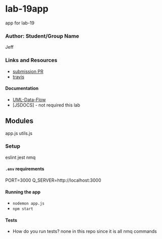 # lab-19app
app for lab-19

### Author: Student/Group Name
Jeff

### Links and Resources
* [submission PR](https://github.com/jeff-401-js/lab-19app/pull/1)
* [travis](https://www.travis-ci.com/jeff-401-js/lab-19app)

#### Documentation
* [UML-Data-Flow](https://photos.app.goo.gl/DjoR95g4THdKPHBE9)
* [JSDOCS] - not required this lab

## Modules
app.js
utils.js

### Setup
eslint
jest
nmq

#### `.env` requirements
PORT=3000
Q_SERVER=http://localhost:3000

#### Running the app
* `nodemon app.js`
* `npm start`

#### Tests
* How do you run tests?
none in this repo since it is all nmq commands
